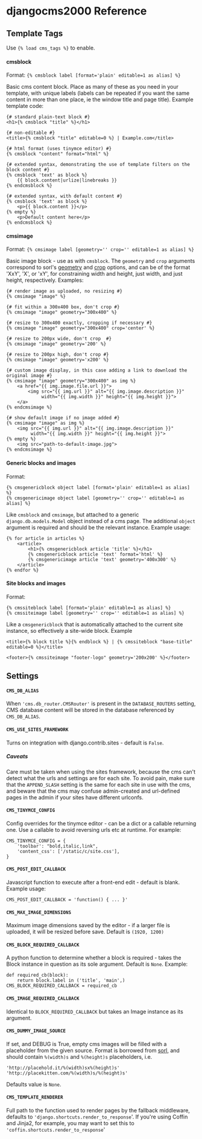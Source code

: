 # djangocms2000 Reference

## Template Tags

Use `{% load cms_tags %}` to enable.


#### cmsblock

Format: `{% cmsblock label [format='plain' editable=1 as alias] %}`

Basic cms content block. Place as many of these as you need in your template, 
with unique labels (labels can be repeated if you want the same content in 
more than one place, ie the window title and page title). Example template code:
    
    {# standard plain-text block #}
    <h1>{% cmsblock "title" %}</h1>
    
    {# non-editable #}
    <title>{% cmsblock "title" editable=0 %} | Example.com</title>
    
    {# html format (uses tinymce editor) #}
    {% cmsblock "content" format="html" %}
    
    {# extended syntax, demonstrating the use of template filters on the block content #}
    {% cmsblock 'text' as block %}
        {{ block.content|urlize|linebreaks }}
    {% endcmsblock %}

    {# extended syntax, with default content #}
    {% cmsblock 'text' as block %}
        <p>{{ block.content }}</p>
    {% empty %}
        <p>Default content here</p>
    {% endcmsblock %}    
    

#### cmsimage

Format: `{% cmsimage label [geometry='' crop='' editable=1 as alias] %}`

Basic image block - use as with `cmsblock`. The `geometry` and `crop` arguments
correspond to sorl's 
[geometry](http://thumbnail.sorl.net/template.html#geometry) and 
[crop](http://thumbnail.sorl.net/template.html#crop) options, and can be of the
format 'XxY', 'X', or 'xY', for constraining width and height, just width, and 
just height, respectively. Examples:

    {# render image as uploaded, no resizing #}
    {% cmsimage "image" %}
    
    {# fit within a 300x400 box, don't crop #}
    {% cmsimage "image" geometry="300x400" %}
    
    {# resize to 300x400 exactly, cropping if necessary #}
    {% cmsimage "image" geometry="300x400" crop='center' %}
    
    {# resize to 200px wide, don't crop  #}
    {% cmsimage "image" geometry='200' %}
    
    {# resize to 200px high, don't crop #}
    {% cmsimage "image" geometry='x200' %}
    
    {# custom image display, in this case adding a link to download the original image #}
    {% cmsimage "image" geometry="300x400" as img %}
        <a href="{{ img.image.file.url }}">
            <img src="{{ img.url }}" alt="{{ img.image.description }}" 
                 width="{{ img.width }}" height="{{ img.height }}">
        </a>
    {% endcmsimage %}
    
    {# show default image if no image added #}
    {% cmsimage "image" as img %}
        <img src="{{ img.url }}" alt="{{ img.image.description }}" 
             width="{{ img.width }}" height="{{ img.height }}">
    {% empty %}
        <img src="path-to-default-image.jpg">
    {% endcmsimage %}
    

#### Generic blocks and images

Format:

    {% cmsgenericblock object label [format='plain' editable=1 as alias] %}
    {% cmsgenericimage object label [geometry='' crop='' editable=1 as alias] %}

Like `cmsblock` and `cmsimage`, but attached to a generic 
`django.db.models.Model` object instead of a cms page. The additional `object` 
argument is required and should be the relevant instance. Example usage:

    {% for article in articles %}
        <article>
            <h1>{% cmsgenericblock article 'title' %}</h1>
            {% cmsgenericblock article 'text' format='html' %}
            {% cmsgenericimage article 'text' geometry='400x300' %}
        </article>
    {% endfor %}


#### Site blocks and images

Format:

    {% cmssiteblock label [format='plain' editable=1 as alias] %}
    {% cmssiteimage label [geometry='' crop='' editable=1 as alias] %}

Like a `cmsgenericblock` that is automatically attached to the current site 
instance, so effectively a site-wide block. Example

    <title>{% block title %}{% endblock %} | {% cmssiteblock "base-title" editable=0 %}</title>
    
    <footer>{% cmssiteimage "footer-logo" geometry='200x200' %}</footer>


## Settings

#### `CMS_DB_ALIAS`

When `'cms.db_router.CMSRouter'` is present in the `DATABASE_ROUTERS` setting,
CMS database content will be stored in the database referenced by 
`CMS_DB_ALIAS`.

#### `CMS_USE_SITES_FRAMEWORK`

Turns on integration with django.contrib.sites - default is `False`.

##### Caveats

Care must be taken when using the sites framework, because the cms can't detect
what the urls and settings are for each site. To avoid pain, make sure that the
`APPEND_SLASH` setting is the same for each site in use with the cms, and 
beware that the cms may confuse admin-created and url-defined pages in the 
admin if your sites have different urlconfs.


#### `CMS_TINYMCE_CONFIG`

Config overrides for the tinymce editor - can be a dict or a callable returning
one. Use a callable to avoid reversing urls etc at runtime. For example:

    CMS_TINYMCE_CONFIG = {
        'toolbar': "bold,italic,link",
        'content_css': ['/static/c/site.css'],
    }


#### `CMS_POST_EDIT_CALLBACK`

Javascript function to execute after a front-end edit - default is blank. 
Example usage:  

    CMS_POST_EDIT_CALLBACK = 'function() { ... }'
    

#### `CMS_MAX_IMAGE_DIMENSIONS`

Maximum image dimensions saved by the editor - if a larger file is uploaded, it 
will be resized before save. Default is `(1920, 1200)`


#### `CMS_BLOCK_REQUIRED_CALLBACK`

A python function to determine whether a block is required - takes the Block 
instance in question as its sole argument. Default is `None`. Example:

    def required_cb(block):
        return block.label in ('title', 'main',)
    CMS_BLOCK_REQUIRED_CALLBACK = required_cb


#### `CMS_IMAGE_REQUIRED_CALLBACK`

Identical to `BLOCK_REQUIRED_CALLBACK` but takes an Image instance as its argument.


#### `CMS_DUMMY_IMAGE_SOURCE`

If set, and DEBUG is True, empty cms images will be filled with a placeholder 
from the given source. Format is borrowed from
[sorl](http://sorl-thumbnail.readthedocs.org/en/latest/reference/settings.html),
and should contain `%(width)s` and `%(height)s` placeholders, i.e.

    'http://placehold.it/%(width)sx%(height)s'
    'http://placekitten.com/%(width)s/%(height)s'

Defaults value is `None`.


#### `CMS_TEMPLATE_RENDERER`

Full path to the function used to render pages by the fallback middleware, 
defaults to `'django.shortcuts.render_to_response`'. If you're using Coffin and
Jinja2, for example, you may want to set this to 
`'coffin.shortcuts.render_to_response`'